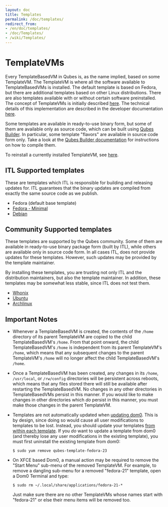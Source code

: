 ```yaml
---
layout: doc
title: Templates
permalink: /doc/templates/
redirect_from:
- /en/doc/templates/
- /doc/Templates/
- /wiki/Templates/
---
```


TemplateVMs
===========

Every TemplateBasedVM in Qubes is, as the name implied, based on some
TemplateVM. The TemplateVM is where all the software available to
TemplateBasedVMs is installed. The default template is based on Fedora,
but there are additional templates based on other Linux distributions. There
are also templates available with or without certain software preinstalled. The
concept of TemplateVMs is initially described
[here](/getting-started/#appvms-qubes-and-templatevms). The technical
details of this implementation are described in the developer documentation
[here](/doc/template-implementation/).

Some templates are available in ready-to-use binary form, but some of them are
available only as source code, which can be built using
[Qubes Builder](/doc/qubes-builder/). In particular, some template "flavors"
are available in source code form only. Take a look at the [Qubes Builder
documentation](/doc/qubes-builder/) for instructions on how to compile them.

To reinstall a currently installed TemplateVM, see [here](/doc/reinstall-template/).

ITL Supported templates
-----------------------

These are templates which ITL is responsible for building and releasing updates
for. ITL guarantees that the binary updates are compiled from exactly the same
source code as we publish.

 * Fedora (default base template)
 * [Fedora - Minimal](/doc/templates/fedora-minimal)
 * [Debian](/doc/templates/debian/)


Community Supported templates
-----------------------------

These templates are supported by the Qubes community. Some of them are
available in ready-to-use binary package form (built by ITL), while others
are available only in source code form. In all cases ITL, does not provide
updates for these templates. However, such updates may be provided by the
template maintainer.

By installing these templates, you are trusting not only ITL and the
distribution maintainers, but also the template maintainer. In addition,
these templates may be somewhat less stable, since ITL does not test them.

* [Whonix](/doc/templates/whonix/)
* [Ubuntu](/doc/templates/ubuntu/)
* [Archlinux](/doc/templates/archlinux/)


Important Notes
---------------

 * Whenever a TemplateBasedVM is created, the contents of the `/home`
   directory of its parent TemplateVM are copied to the child TemplateBasedVM's
   `/home`. From that point onward, the child TemplateBasedVM's `/home`
   is independent from its parent TemplateVM's `/home`, which means that any
   subsequent changes to the parent TemplateVM's `/home` will no longer affect
   the child TemplateBasedVM's `/home`.

 * Once a TemplateBasedVM has been created, any changes in its `/home`,
   `/usr/local`, or `/rw/config` directories will be persistent across reboots,
   which means that any files stored there will still be available after
   restarting the TemplateBasedVM. No changes in any other directories in
   TemplateBasedVMs persist in this manner. If you would like to make changes
   in other directories which *do* persist in this manner, you must make those
   changes in the parent TemplateVM.

 * Templates are not automatically updated when
   [updating dom0](/doc/software-update-dom0/). This is by design, since doing
   so would cause all user modifications to templates to be lost. Instead, you
   should update your templates
   [from within each template](/doc/software-update-vm/). If you *do* want to
   update a template from dom0 (and thereby lose any user modifications in the
   existing template), you must first uninstall the existing template from dom0:

       $ sudo yum remove qubes-template-fedora-23

 * On XFCE based Dom0, a manual action may be required to remove the "Start Menu"
   sub-menu of the removed TemplateVM. For example, to remove a dangling sub-menu
   for a removed "fedora-21" template, open a Dom0 Terminal and type:

       $ sudo rm ~/.local/share/applications/fedora-21-*

   Just make sure there are no other TemplateVMs whose names start with "fedora-21"
   or else their menu items will be removed too. 
       
